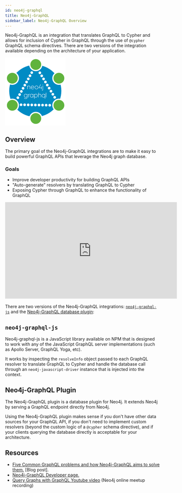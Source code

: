 ```yaml
---
id: neo4j-graphql
title: Neo4j-GraphQL
sidebar_label: Neo4j-GraphQL Overview
---
```



Neo4j-GraphQL is an integration that translates GraphQL to Cypher and allows for inclusion of Cypher in GraphQL through the use of `@cypher` GraphQL schema directives. There are two versions of the integration available depending on the architecture of your application.

![Neo4j-GraphQL Logo](/docs/assets/img/neo4j-graphql-logo.png)

## Overview

The primary goal of the Neo4j-GraphQL integrations are to make it easy to build powerful GraphQL APIs that leverage the Neo4j graph database.

### Goals
* Improve developer productivity for building GraphQL APIs
* "Auto-generate" resolvers by translating GraphQL to Cypher
* Exposing Cypher through GraphQL to enhance the functionality of GraphQL


<iframe width="560" height="315" src="https://www.youtube.com/embed/YC0HIaby_zA" frameborder="0" allow="autoplay; encrypted-media" allowfullscreen></iframe>

There are two versions of the Neo4j-GraphQL integrations: [`neo4j-graphql-js`](neo4j-graphql-js.md) and the [Neo4j-GraphQL database plugin](neo4j-graphql-plugin.md):

## `neo4j-graphql-js`

Neo4j-graphql-js is a JavaScript library available on NPM that is designed to work with any of the JavaScript GraphQL server implementations (such as Apollo Server, GraphQL Yoga, etc).

It works by inspecting the `resolveInfo` object passed to each GraphQL resolver to translate GraphQL to Cypher and handle the database call through an `neo4j-javascript-driver` instance that is injected into the context.

## Neo4j-GraphQL Plugin

The Neo4j-GraphQL plugin is a database plugin for Neo4j. It extends Neo4j by serving a GraphQL endpoint directly from Neo4j. 

Using the Neo4j-GraphQL plugin makes sense if you don't have other data sources for your GraphQL API, if you don't need to implement custom resolvers (beyond the custom logic of a `@cypher` schema directive), and if your clients querying the database directly is acceptable for your architecture.


## Resources

* [Five Common GraphQL problems and how Neo4j-GraphQL aims to solve them.](https://blog.grandstack.io/five-common-graphql-problems-and-how-neo4j-graphql-aims-to-solve-them-e9a8999c8d43) [Blog post].
* [Neo4j-GraphQL Developer page.](https://neo4j.com/developer/graphql/)
* [Query Graphs with GraphQL Youtube video](https://www.youtube.com/watch?v=0EmZjheYv-U) (Neo4j online meetup recording)